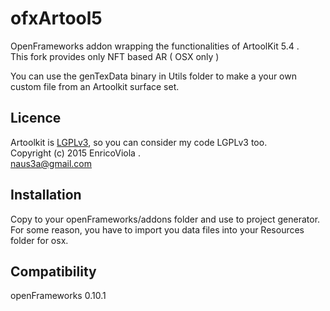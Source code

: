 ofxArtool5
=====================================

OpenFrameworks addon wrapping the functionalities of ArtoolKit 5.4 .  
This fork provides only NFT based AR ( OSX only )

You can use the genTexData binary in Utils folder to make a your own custom file from an Artoolkit surface set.


Licence
-------
Artoolkit is [LGPLv3](https://github.com/artoolkit/artoolkit5/blob/master/LICENSE.txt), so you can consider my code LGPLv3 too.  
Copyright (c) 2015 Enrico<naus3a>Viola .  
naus3a@gmail.com

Installation
------------
Copy to your openFrameworks/addons folder and use to project generator.    
For some reason, you have to import you data files into your Resources folder for osx.   


Compatibility
------------
openFrameworks 0.10.1




